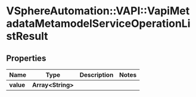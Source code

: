 # VSphereAutomation::VAPI::VapiMetadataMetamodelServiceOperationListResult

## Properties
Name | Type | Description | Notes
------------ | ------------- | ------------- | -------------
**value** | **Array&lt;String&gt;** |  | 


